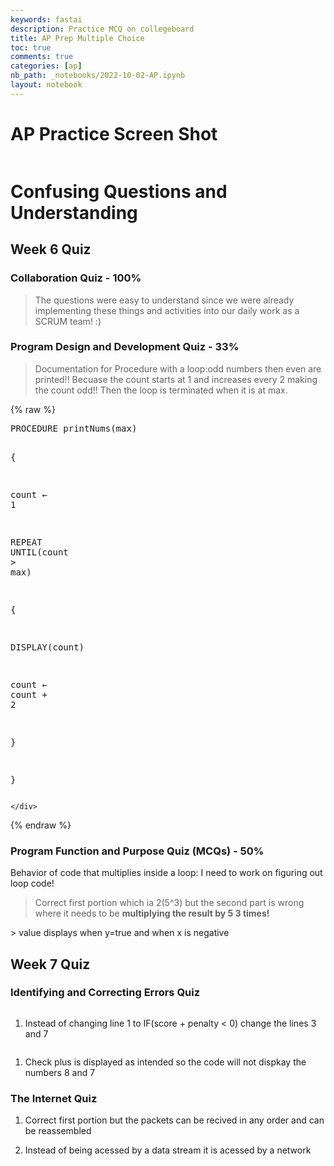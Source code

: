 ```yaml
---
keywords: fastai
description: Practice MCQ on collegeboard
title: AP Prep Multiple Choice
toc: true
comments: true
categories: [ap]
nb_path: _notebooks/2022-10-02-AP.ipynb
layout: notebook
---
```


<!--
#################################################
### THIS FILE WAS AUTOGENERATED! DO NOT EDIT! ###
#################################################
# file to edit: _notebooks/2022-10-02-AP.ipynb
-->

<div class="container" id="notebook-container">
        
<div class="cell border-box-sizing text_cell rendered"><div class="inner_cell">
<div class="text_cell_render border-box-sizing rendered_html">
<h1 id="AP-Practice-Screen-Shot">AP Practice Screen Shot<a class="anchor-link" href="#AP-Practice-Screen-Shot"> </a></h1>
</div>
</div>
</div>
<div class="cell border-box-sizing text_cell rendered"><div class="inner_cell">
<div class="text_cell_render border-box-sizing rendered_html">
<p><img src="https://lh3.googleusercontent.com/ntjacmxut8ZISYE-z6TlAW3Knxtd29u3NEuZWgeugtcWv3LqAt2_KFQwI76BABj-hG-kNtd8H6hDRFiYQsL93K-LFdoE-OzxjG5eFDXDew_U8s8iEWhAEiI6Jw1bNzxkn15XkdhdVcvpJT6RJcZ3tvr6COcItVH6KZZeRq5nNiM9jOkHuhCBujD3-9tG6hq38CIHzDx2tv3wAEyTMfgwl9VRXvAUZk0fRvUZ7W5fISIuzZU9ytrQ0DQVFPgJvlVzjwt7mDmTfNp75mYtMp02NTZFlauf3J1E_ertHxc8dJce4PI5slvSjtmKD1OPxVYDIUuMEz39HFuII6eBtd-oo4_v3pyfZqE-575fCI8pGVnLP5AQr4kgpc2tOImoIpP-QpTqhYC0T3NV_lhkaWjrFifu2Ezk7Eery6S_rsbqG8npDH1TzjPm80w6dWGpNibnOkcmGaMrxdFuIziWShQPkRsYOOmdO7iufvOZijfKQoC-_Yz2LBHj4F1hF6v_srYKEAZkuhOvn35jRd88jWEFR0E2YA_VQHlXN0daf5hgzrsfsJmeEYJIiz4LzcLB227-vj22Ufv5Qavu4Ot190zdrhUaHitPpkhF5N-GpJod2wSxnXJm_A9Jv8fumtOYRA94fcOKCzTzcxBQW1Sc-h9wAhADhb2OnMxCPh5soEa4NNYRhRksOBay83atqukR-hBGkPlZ9gbSM1xAvQ99_dAop2zW5QfZpIyY4bmT2H-N86MiksoesIflfNBUdBYhFDIQm0Cra5av1Vh4aAWwh-sajWsV9GWWFEhrk-jNy7O1eILOsnnFZGx_bQuDktUP8feA-d0L4GSiAjQ67wJG6qgGHShrkuSuctdriVR0Z9J6iIHykbwIO7s9j6W5Cjo2UKOMPeQTjCUqGxcjmCwV4NCyiTfFgX7sK5gJ1THiCMC9hUQw8suMQgGmLHMJ3Zp5jjpSAG_EBpdG126-zCO9XbZpcNMAXfuPnb8GIrV3Ryl6sAAOAcs-=w2038-h752-no?authuser=0" alt=""></p>

</div>
</div>
</div>
<div class="cell border-box-sizing text_cell rendered"><div class="inner_cell">
<div class="text_cell_render border-box-sizing rendered_html">
<h1 id="Confusing-Questions-and-Understanding">Confusing Questions and Understanding<a class="anchor-link" href="#Confusing-Questions-and-Understanding"> </a></h1>
</div>
</div>
</div>
<div class="cell border-box-sizing text_cell rendered"><div class="inner_cell">
<div class="text_cell_render border-box-sizing rendered_html">
<h2 id="Week-6-Quiz">Week 6 Quiz<a class="anchor-link" href="#Week-6-Quiz"> </a></h2>
</div>
</div>
</div>
<div class="cell border-box-sizing text_cell rendered"><div class="inner_cell">
<div class="text_cell_render border-box-sizing rendered_html">
<h3 id="Collaboration-Quiz---100%">Collaboration Quiz - 100%<a class="anchor-link" href="#Collaboration-Quiz---100%"> </a></h3><blockquote><p>The questions were easy to understand since we were already implementing these things and activities into our daily work as a SCRUM team! :)</p>
</blockquote>

</div>
</div>
</div>
<div class="cell border-box-sizing text_cell rendered"><div class="inner_cell">
<div class="text_cell_render border-box-sizing rendered_html">
<h3 id="Program-Design-and-Development-Quiz---33%">Program Design and Development Quiz - 33%<a class="anchor-link" href="#Program-Design-and-Development-Quiz---33%"> </a></h3><blockquote><p>Documentation for Procedure with a loop:odd numbers then even are printed!! Becuase the count starts at 1 and increases every 2 making the count odd!! Then the loop is terminated when it is at max.</p>
</blockquote>

</div>
</div>
</div>
    {% raw %}
    
<div class="cell border-box-sizing code_cell rendered">
<div class="input">

<div class="inner_cell">
    <div class="input_area">
<div class=" highlight hl-python"><pre><span></span><span class="n">PROCEDURE</span> <span class="n">printNums</span><span class="p">(</span><span class="nb">max</span><span class="p">)</span>

<span class="p">{</span>

<span class="n">count</span> <span class="err">←</span> <span class="mi">1</span>

<span class="n">REPEAT</span> <span class="n">UNTIL</span><span class="p">(</span><span class="n">count</span> <span class="o">&gt;</span> <span class="nb">max</span><span class="p">)</span>

<span class="p">{</span>

<span class="n">DISPLAY</span><span class="p">(</span><span class="n">count</span><span class="p">)</span>

<span class="n">count</span> <span class="err">←</span> <span class="n">count</span> <span class="o">+</span> <span class="mi">2</span>

<span class="p">}</span>

<span class="p">}</span>
</pre></div>

    </div>
</div>
</div>

</div>
    {% endraw %}

<div class="cell border-box-sizing text_cell rendered"><div class="inner_cell">
<div class="text_cell_render border-box-sizing rendered_html">
<h3 id="Program-Function-and-Purpose-Quiz-(MCQs)---50%">Program Function and Purpose Quiz (MCQs) - 50%<a class="anchor-link" href="#Program-Function-and-Purpose-Quiz-(MCQs)---50%"> </a></h3>
</div>
</div>
</div>
<div class="cell border-box-sizing text_cell rendered"><div class="inner_cell">
<div class="text_cell_render border-box-sizing rendered_html">
<p>Behavior of code that multiplies inside a loop: I need to work on figuring out loop code! 
<img src="https://assets.learnosity.com/organisations/537/VR165469.g02.png" alt=""></p>
<blockquote><p>Correct first portion which ia 2(5^3) but the second part is wrong where it needs to be <strong>multiplying the result by 5 3 times!</strong></p>
</blockquote>
<p><img src="https://assets.learnosity.com/organisations/537/VH892187.g02.png" alt="">&gt; value displays when y=true and when x is negative</p>

</div>
</div>
</div>
<div class="cell border-box-sizing text_cell rendered"><div class="inner_cell">
<div class="text_cell_render border-box-sizing rendered_html">
<h2 id="Week-7-Quiz">Week 7 Quiz<a class="anchor-link" href="#Week-7-Quiz"> </a></h2>
</div>
</div>
</div>
<div class="cell border-box-sizing text_cell rendered"><div class="inner_cell">
<div class="text_cell_render border-box-sizing rendered_html">
<h3 id="Identifying-and-Correcting-Errors-Quiz">Identifying and Correcting Errors Quiz<a class="anchor-link" href="#Identifying-and-Correcting-Errors-Quiz"> </a></h3>
</div>
</div>
</div>
<div class="cell border-box-sizing text_cell rendered"><div class="inner_cell">
<div class="text_cell_render border-box-sizing rendered_html">
<p><img src="https://lh3.googleusercontent.com/FHEDiMzAxq4PyUOCKeaqT2dI7ovTqqMcSnf41BUhFOao9oJciOED4cO-xtZUsWgzPXM4MiVHt6_wkh-iClDfm9fxUNpVxbdv9jpTQzCfhW9ur0TQp05EZiogzESDV69rYmlLd98_Xpk1YduAH12YlIDDMTRAkBZYgefTEFib7Yds0CwW0VAcVdmQXRHPmDHBzZULZJoFlLm6tPV8e9NEZmeI5jS5jBpMefOSwefKPMFJwzkcvj_Kmtzqg-6XVCnXOjwvqjOWp8t7bv0NfIcN4JVJK3xovwtjkvy3KZ9ojgGszWXGxI8epDQrhY4M2iQ_eTIE7giiqHig6ck2UEuCRASzZlOrhAvPytSVL_vCpJGY7pkRQM_9lqIwyMk9lVBvE1p9g_QNwSzl4ANDqJ3I3w65mV4cXn872rjCoK9TQB31MA5aojjyxsYl37L7W7zNNLX4tiSvGW9jOPSXlKdlAYKNDapnhtYg-kzsJt2Y1m7skbx4eEtmM_V9Oq2YLcMNgS99WuC0AzqfsKbd34FRPmjNard-VKOflaZEE87IuS2eP3mwUfHGon35EiHDan4rVcoJw3ck_IRBMSytb3wqOX5FFf0N72flG3xuwA6xoQUMJJaaHFJ4W2JMNojjQF2rJrSeRpn5zBL44w6ThvA6VY59X4XYNiNWdjDjyfmSeV_aomEUxZVLiP1jdWSzM6ZB0zC9HSLzhxUaaXWWoiAe7BjtzAC2w_Dqj7NVX5zch0GOBs8ir8IxYl-EsN0ixgExhaydvi6jM_z8aH-LiAapS2x5A0bFKPTkVSwsR_R2xGqnQw9tLKhkicMQasYlXILsg2mSBImUUnJ-vHaWG9ifuxT0RJem9aoTPSXsCevnrC808lZ-JIi1Z1W48zOuXnXv6_d2brYDZCwgAZfzw4p8UYbNYS86a7vNSRtP-dBaQM5PoVttwFxAxvMHgyD4E6prokqjJeogOLnstoyosXClruNiS5SXU81W3cDWxU06TcILhT-epojD1hQwvFLYnetV1rqp9jyhboWR459t3y0=w694-h366-no?authuser=0" alt=""></p>

</div>
</div>
</div>
<div class="cell border-box-sizing text_cell rendered"><div class="inner_cell">
<div class="text_cell_render border-box-sizing rendered_html">
<ol>
<li>Instead of changing line 1 to IF(score + penalty &lt; 0) change the lines 3 and 7 </li>
</ol>

</div>
</div>
</div>
<div class="cell border-box-sizing text_cell rendered"><div class="inner_cell">
<div class="text_cell_render border-box-sizing rendered_html">
<p><img src="https://lh3.googleusercontent.com/D-Nk391FDCgkdj2-5MIKBXMQ3FFoq2eDdKIoazqbRobH7ScRTrNNNNABaA3CVs21xs4P5xsfndChrdMD_CMCquBOpj-9KEMQTf7bQUJwyRQA19Y_0BWnk_56bFfuIrIgeOedaYH9-seI2bNRQzKppk6bkxNV3oLigNasKlhz1BhCrdrl2TAx1b1lSuGOSkjR_MnuOKLIC9XDSKpzAu4NSx_dK1zZqFTBNrMq_1WYjdj-UJgTTASCJ7hIQWDPha9QnMqZb6TObpX4qcXTduQXiQSkrAn0ZsJSA5kvGxgH0lAIxIzBZqSCIBWPQz4QE4mnhWFtwHvQHMQwX2-1CdCeLuzmKTLwNO9UCK763wnhU5HP1_JQu8TjOJzuKxUv-DPMNi-4R0cTdTsHzBKO74eVD9dfBWbCUYXvwLd7YhCbnJV1www2gnnk2r2OhjsGoV7B1rd1twBaj_Jo_jhzf8I4NTLwPR55N30b2rWFLtepl0LEhKeShjg8VbhNrI7HHnbsNdr4ym5kdL6HLLaGm7FUed8poFaTNIHkFAq2rH3hnynX_-OiZFYhcggI2j4x122EfB4HCIKzrIsthcixFUCscNNnSMywC70MINVGK7su0JZdiZCCKZ4FCBgSZ0NZb-vDqtxAqBaLzi4zs8WQlExJPr3b9Po0-Wv_Y69oo4bqIXRoMGu4noNzs5StiCZylKVTzonbCYr-o5LL3YFiuCPI0CnzRK9fOqSWePkuv0UTWBUooEN88-NYqc7wLIU4kmQ057f_oqcW0evFsEnVTqzLDdXXLlo9NxJC-z1UnLp4A9ELV5X7Phiq2tDLcOJhNU1pJV9z2IkGHrQ-os6JNp7rUxeMWrTCXjLgP_Fypurf0XcyuG_0yP-FiV19c6Cq1N5bPW9c961-7vc2iA6frlYCjkmsxys4dN-zUlTo4-uK_wsToYJ_RWUyERCX9qkWJT2kX1NdYFTkcYOAvtCR-q5iRc-K4TkeHDrZ4P3PFu0Dl1JcR8i74PKQO3flo5kklew-El9fzsgMBxnHhNqUrSc=w231-h168-no?authuser=0" alt=""></p>

</div>
</div>
</div>
<div class="cell border-box-sizing text_cell rendered"><div class="inner_cell">
<div class="text_cell_render border-box-sizing rendered_html">
<ol>
<li>Check plus is displayed as intended so the code will not dispkay the numbers 8 and 7</li>
</ol>

</div>
</div>
</div>
<div class="cell border-box-sizing text_cell rendered"><div class="inner_cell">
<div class="text_cell_render border-box-sizing rendered_html">
<h3 id="The-Internet-Quiz">The Internet Quiz<a class="anchor-link" href="#The-Internet-Quiz"> </a></h3>
</div>
</div>
</div>
<div class="cell border-box-sizing text_cell rendered"><div class="inner_cell">
<div class="text_cell_render border-box-sizing rendered_html">
<ol>
<li><p>Correct first portion but the packets can be recived in any order and can be reassembled</p>
</li>
<li><p>Instead of being acessed by a data stream it is acessed by a network</p>
</li>
</ol>

</div>
</div>
</div>
</div>
 

